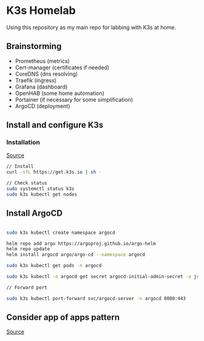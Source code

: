 # K3s Homelab

Using this repository as my main repo for labbing with K3s at home.

## Brainstorming

- Prometheus (metrics)
- Cert-manager (certificates if needed)
- CoreDNS (dns resolving)
- Traefik (ingress)
- Grafana (dashboard)
- OpenHAB (some home automation)
- Portainer (if necessary for some simplification)
- ArgoCD (deployment)

## Install and configure K3s

### Installation

[Source](https://lumochift.org/blog/k3s-argocd#installing-k3s)

```bash
// Install
curl -sfL https://get.k3s.io | sh -

// Check status
sudo systemctl status k3s
sudo k3s kubectl get nodes
```

## Install ArgoCD

```bash

sudo k3s kubectl create namespace argocd

helm repo add argo https://argoproj.github.io/argo-helm
helm repo update
helm install argocd argo/argo-cd --namespace argocd

sudo k3s kubectl get pods -n argocd

sudo k3s kubectl -n argocd get secret argocd-initial-admin-secret -o jsonpath="{.data.password}" | base64 -d

// Forward port

sudo k3s kubectl port-forward svc/argocd-server -n argocd 8080:443

```

## Consider app of apps pattern

[Source](https://argo-cd.readthedocs.io/en/stable/operator-manual/cluster-bootstrapping/)

